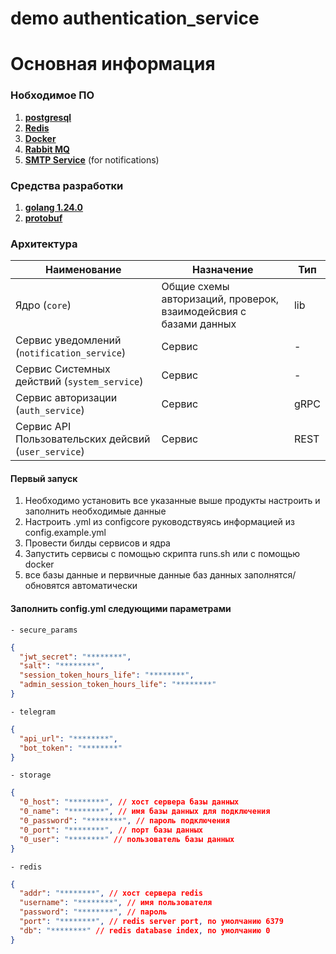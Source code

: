 # demo authentication_service

# Основная информация
### Нобходимое ПО
1) [**postgresql**](https://www.postgresql.org/)
2) [**Redis**](https://redis.io/)
3) [**Docker**](https://www.docker.com/)
4) [**Rabbit MQ**](https://www.rabbitmq.com/tutorials)
5) [**SMTP Service**](https://aws.amazon.com/en/what-is/smtp/) (for notifications)

### Средства разработки
1) [**golang 1.24.0**](https://go.dev/doc/devel/release)
2) [**protobuf**](https://protobuf.dev/)

### Архитектура
| Наименование                                                                              | Назначение | Тип  |
|-------------------------------------------------------------------------------------------|-------------|------|
| <a name="core_name"></a>Ядро (`core`)                                                     |  Общие схемы авторизаций, проверок, взаимодейсвия с базами данных   | lib  |
| <a name="payment_service_name"></a>Сервис уведомлений (`notification_service`)            | Сервис | -    |
| <a name="system_service_name"></a>Сервис Системных действий (`system_service`)            | Сервис | -    |
| <a name="user_service_name"></a>Сервис авторизации (`auth_service`)                       | Сервис | gRPC |
| <a name="rest_user_service_name"></a>Сервис API Пользовательских дейсвий (`user_service`) | Сервис | REST |

#### Первый запуск
1) Необходимо установить все указанные выше продукты настроить и заполнить необходимые данные
2) Настроить .yml из configcore руководствуясь информацией из config.example.yml
3) Провести билды сервисов и ядра
4) Запустить сервисы с помощью скрипта runs.sh или с помощью docker
5) все базы данные и первичные данные баз данных заполнятся/обновятся автоматически


#### Заполнить config.yml следующими параметрами


    - secure_params
```json
{
  "jwt_secret": "********",
  "salt": "********",
  "session_token_hours_life": "********",
  "admin_session_token_hours_life": "********"
}
```
    - telegram
```json
{
  "api_url": "********",
  "bot_token": "********"
}
```
    - storage
```json
{
  "0_host": "********", // хост сервера базы данных
  "0_name": "********", // имя базы данных для подключения
  "0_password": "********", // пароль подключения
  "0_port": "********", // порт базы данных
  "0_user": "********" // пользователь базы данных
}
```
    - redis
```json
{
  "addr": "********", // хост сервера redis
  "username": "********", // имя пользователя
  "password": "********", // пароль 
  "port": "********", // redis server port, по умолчанию 6379
  "db": "********" // redis database index, по умолчанию 0
}
```